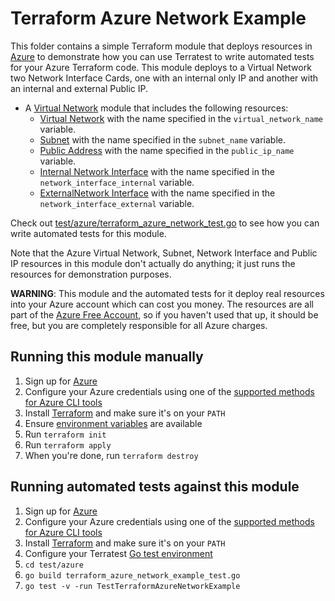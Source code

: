 # Terraform Azure Network Example

This folder contains a simple Terraform module that deploys resources in [Azure](https://azure.microsoft.com/) to demonstrate
how you can use Terratest to write automated tests for your Azure Terraform code. This module deploys to a Virtual Network two Network Interface Cards, one with an internal only IP and another with an internal and external Public IP.

- A [Virtual Network](https://azure.microsoft.com/en-us/services/virtual-network/) module that includes the following resources:
  - [Virtual Network](https://docs.microsoft.com/en-us/azure/virtual-network/) with the name specified in the `virtual_network_name` variable.
  - [Subnet](https://docs.microsoft.com/en-us/rest/api/virtualnetwork/subnets) with the name specified in the `subnet_name` variable.
  - [Public Address](https://docs.microsoft.com/en-us/azure/virtual-network/public-ip-addresses) with the name specified in the `public_ip_name` variable.
  - [Internal Network Interface](https://docs.microsoft.com/en-us/azure/virtual-network/virtual-network-network-interface) with the name specified in the `network_interface_internal` variable.
  - [ExternalNetwork Interface](https://docs.microsoft.com/en-us/azure/virtual-network/virtual-network-network-interface) with the name specified in the `network_interface_external` variable.

Check out [test/azure/terraform_azure_network_test.go](/test/azure/terraform_azure_network_example_test.go) to see how you can write
automated tests for this module.

Note that the Azure Virtual Network, Subnet, Network Interface and Public IP resources in this module don't actually do anything; it just runs the resources for
demonstration purposes.

**WARNING**: This module and the automated tests for it deploy real resources into your Azure account which can cost you
money. The resources are all part of the [Azure Free Account](https://azure.microsoft.com/en-us/free/), so if you haven't used that up,
it should be free, but you are completely responsible for all Azure charges.

## Running this module manually

1. Sign up for [Azure](https://azure.microsoft.com/)
1. Configure your Azure credentials using one of the [supported methods for Azure CLI
   tools](https://docs.microsoft.com/en-us/cli/azure/azure-cli-configuration?view=azure-cli-latest)
1. Install [Terraform](https://www.terraform.io/) and make sure it's on your `PATH`
1. Ensure [environment variables](../README.md#review-environment-variables) are available
1. Run `terraform init`
1. Run `terraform apply`
1. When you're done, run `terraform destroy`

## Running automated tests against this module

1. Sign up for [Azure](https://azure.microsoft.com/)
1. Configure your Azure credentials using one of the [supported methods for Azure CLI
   tools](https://docs.microsoft.com/en-us/cli/azure/azure-cli-configuration?view=azure-cli-latest)
1. Install [Terraform](https://www.terraform.io/) and make sure it's on your `PATH`
1. Configure your Terratest [Go test environment](../README.md)
1. `cd test/azure`
1. `go build terraform_azure_network_example_test.go`
1. `go test -v -run TestTerraformAzureNetworkExample`
